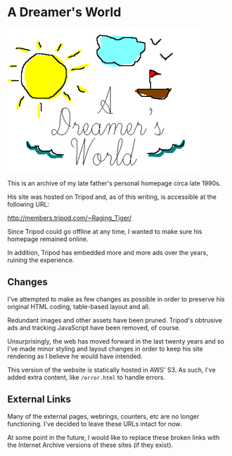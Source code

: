 # A Dreamer's World

![A Dreamer's World](/htdocs/media/images/IXdlogo.gif)

This is an archive of my late father's personal homepage circa late 1990s.

His site was hosted on Tripod and, as of this writing, is accessible at the following URL:

http://members.tripod.com/~Raging_Tiger/

Since Tripod could go offline at any time, I wanted to make sure his homepage remained online.

In addition, Tripod has embedded more and more ads over the years, ruining the experience.

## Changes

I've attempted to make as few changes as possible in order to preserve his original HTML coding, table-based layout and all.

Redundant images and other assets have been pruned. Tripod's obtrusive ads and tracking JavaScript have been removed, of course.

Unsurprisingly, the web has moved forward in the last twenty years and so I've made minor styling and layout changes in order to keep his site rendering as I believe he would have intended.

This version of the website is statically hosted in AWS' S3. As such, I've added extra content, like `/error.html` to handle errors.

## External Links

Many of the external pages, webrings, counters, etc are no longer functioning. I've decided to leave these URLs intact for now.

At some point in the future, I would like to replace these broken links with the Internet Archive versions of these sites (if they exist).
